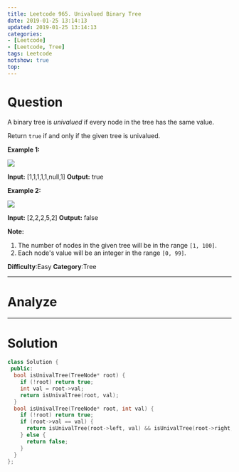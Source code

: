 ```yaml
---
title: Leetcode 965. Univalued Binary Tree
date: 2019-01-25 13:14:13
updated: 2019-01-25 13:14:13
categories: 
- [Leetcode]
- [Leetcode, Tree]
tags: Leetcode
notshow: true
top:
---
```


# Question

A binary tree is  _univalued_  if every node in the tree has the same value.

Return  `true` if and only if the given tree is univalued.

**Example 1:**

![](https://assets.leetcode.com/uploads/2018/12/28/unival_bst_1.png)

**Input:** [1,1,1,1,1,null,1]
**Output:** true

**Example 2:**

![](https://assets.leetcode.com/uploads/2018/12/28/unival_bst_2.png)

**Input:** [2,2,2,5,2]
**Output:** false

**Note:**

1.  The number of nodes in the given tree will be in the range  `[1, 100]`.
2.  Each node's value will be an integer in the range  `[0, 99]`.

**Difficulty**:Easy
**Category**:Tree

<!-- more -->

------------

# Analyze

------------

# Solution

```cpp
class Solution {
 public:
  bool isUnivalTree(TreeNode* root) {
    if (!root) return true;
    int val = root->val;
    return isUnivalTree(root, val);
  }
  bool isUnivalTree(TreeNode* root, int val) {
    if (!root) return true;
    if (root->val == val) {
      return isUnivalTree(root->left, val) && isUnivalTree(root->right, val);
    } else {
      return false;
    }
  }
};
```


